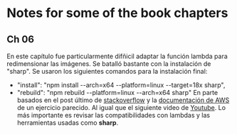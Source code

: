 # Notes for some of the book chapters

## Ch 06
En este capítulo fue particularmente difñicil adaptar la función lambda para redimensionar las imágenes. Se batalló bastante con la instalación de "sharp". Se usaron los siguientes comandos para la instalación final:
  - "install": "npm install --arch=x64 --platform=linux --target=18x sharp",
  - "rebuild": "npm rebuild --platform=linux --arch=x64 sharp"
En parte basados en el post último de [stackoverflow](https://stackoverflow.com/questions/70487565/something-went-wrong-installing-the-sharp-on-aws-lambda) y la [documentación de AWS](https://docs.aws.amazon.com/lambda/latest/dg/with-s3-tutorial.html#with-s3-tutorial-create-function-package) de un ejercicio parecido. Al igual que el siguiente video de [Youtube](https://www.youtube.com/watch?v=QFgJFoS_Hl0).
Lo más importante es revisar las compatibilidades con lambdas y las herramientas usadas como **sharp**.